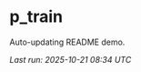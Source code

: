 # p_train

Auto-updating README demo.

<!--START_SECTION:status-->
_Last run: 2025-10-21 08:34 UTC_
<!--END_SECTION:status-->








































































































































































































































































































































































































































































































































































































































































































































































































































































































































































































































































































































































































































































































































































